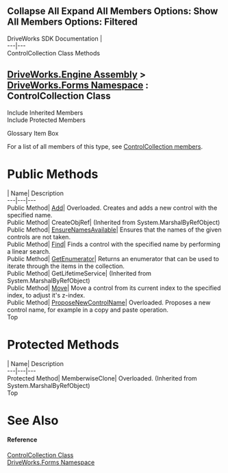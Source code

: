 Collapse All Expand All Members Options: Show All  Members Options: Filtered   
---  
DriveWorks SDK Documentation  |   
---|---  
ControlCollection Class Methods   
  
[DriveWorks.Engine Assembly](topic2156.md) > [DriveWorks.Forms Namespace](topic7266.md) : ControlCollection Class  
---  
  
Include Inherited Members    
Include Protected Members    


Glossary Item Box

For a list of all members of this type, see [ControlCollection members](topic7767.md).

# Public Methods

| Name| Description  
---|---|---  
Public Method| [Add](topic7772.md)| Overloaded. Creates and adds a new control with the specified name.   
Public Method| CreateObjRef|  (Inherited from System.MarshalByRefObject)  
Public Method| [EnsureNamesAvailable](topic7776.md)| Ensures that the names of the given controls are not taken.   
Public Method| [Find](topic7777.md)| Finds a control with the specified name by performing a linear search.   
Public Method| [GetEnumerator](topic7778.md)| Returns an enumerator that can be used to iterate through the items in the collection.   
Public Method| GetLifetimeService|  (Inherited from System.MarshalByRefObject)  
Public Method| [Move](topic7779.md)| Move a control from its current index to the specified index, to adjust it's z-index.   
Public Method| [ProposeNewControlName](topic7780.md)| Overloaded. Proposes a new control name, for example in a copy and paste operation.   
Top

# Protected Methods

| Name| Description  
---|---|---  
Protected Method| MemberwiseClone| Overloaded. (Inherited from System.MarshalByRefObject)  
Top

# See Also

#### Reference

[ControlCollection Class](topic7766.md)   
[DriveWorks.Forms Namespace](topic7266.md)


